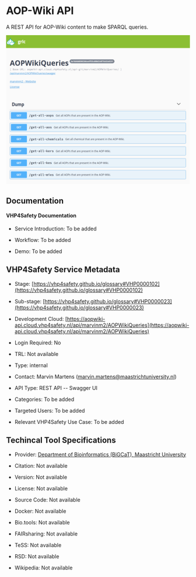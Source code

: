 # AOP-Wiki API

<!--- This file is autogenerated. Edit aopwikiapi.json to make changes in this page. --->

A REST API for AOP-Wiki content to make SPARQL queries.

![AOP-Wiki API logo](https://raw.githubusercontent.com/VHP4Safety/cloud/main/docs/service/aopwikiapi.png)

## Documentation

#### VHP4Safety Documentation

* Service Introduction: To be added

* Workflow: To be added

* Demo: To be added

<h4 id='tess-widget-materials-header'></h4>

<div id='tess-widget-materials-list' class='tess-widget tess-widget-list'></div>
<script>
  function initTeSSWidgets() {
    var query = 'aopwikiapi';
    if (query.trim() != '') {
      TessWidget.Materials(document.getElementById('tess-widget-materials-list'),
                           'SimpleList',
                           {
                             opts: {
                               enableSearch: false
                             },
                             params: {
                               pageSize: 5,
                               q: query
                             }
                           });
      document.getElementById('tess-widget-materials-header').innerHTML = 'Documentation from ELIXIR TeSS'
    }
}
</script>
<script async='' defer='' src='https://elixirtess.github.io/TeSS_widgets/components/js/tess-widget-standalone.js' onload='initTeSSWidgets()'></script>

<script>
async function loadGlossaryTerms() {
  try {
    // Fetch the TURTLE/OWL file
    const response = await fetch('/docs/resource/glossary.owl');
    const xmlText = await response.text();
    
    // Parse XML
    const parser = new DOMParser();
    const xmlDoc = parser.parseFromString(xmlText, 'text/xml');
    
    // Create a map to store term data
    const glossaryData = new Map();
    
    // Extract all classes/concepts with their labels and descriptions
    const classes = xmlDoc.querySelectorAll('owl\\:Class, Class');
    classes.forEach(cls => {
      const about = cls.getAttribute('rdf:about') || cls.getAttribute('about');
      if (about) {
        const label = cls.querySelector('rdfs\\:label, label')?.textContent?.trim();
        const description = cls.querySelector('dc\\:description, description')?.textContent?.trim();
        
        if (label) {
          glossaryData.set(label.toLowerCase(), {
            label: label,
            description: description || '',
            url: about
          });
        }
      }
    });
    
    // Process all elements with class 'glossary_term'
    const glossaryElements = document.querySelectorAll('.glossary_term');
    glossaryElements.forEach(element => {
      const termText = element.textContent.trim().toLowerCase();
      const termData = glossaryData.get(termText);
      
      if (termData) {
        // Create the glossary info element
        const glossaryInfo = document.createElement('div');
        glossaryInfo.className = 'glossary-info';
        glossaryInfo.style.cssText = `
          background: #f8f9fa;
          border-left: 3px solid #007bff;
          padding: 8px 12px;
          margin: 8px 0;
          border-radius: 4px;
          font-size: 0.9em;
          line-height: 1.4;
        `;
        
        glossaryInfo.innerHTML = `
          <strong>${termData.label}</strong> <a href="${termData.url}" target="_blank" style="color: #007bff; text-decoration: none;">${termData.url}</a><br>
          ${termData.description}
        `;
        
        // Insert before the glossary term element
        element.parentNode.insertBefore(glossaryInfo, element);
      }
    });
    
  } catch (error) {
    console.warn('Could not load glossary terms:', error);
  }
}

// Load glossary terms when page is ready
if (document.readyState === 'loading') {
  document.addEventListener('DOMContentLoaded', loadGlossaryTerms);
} else {
  loadGlossaryTerms();
}
</script>

## VHP4Safety Service Metadata

* Stage: <span class="glossary_term">[https://vhp4safety.github.io/glossary#VHP0000102](https://vhp4safety.github.io/glossary#VHP0000102)</span>

* Sub-stage: <span class="glossary_term">[https://vhp4safety.github.io/glossary#VHP0000023](https://vhp4safety.github.io/glossary#VHP0000023)</span>

* Development Cloud: [https://aopwiki-api.cloud.vhp4safety.nl/api/marvinm2/AOPWikiQueries](https://aopwiki-api.cloud.vhp4safety.nl/api/marvinm2/AOPWikiQueries)

* Login Required: No

* TRL: Not available

* Type: internal

* Contact: Marvin Martens (marvin.martens@maastrichtuniversity.nl)

* API Type: REST API -- Swagger UI

* Categories: To be added

* Targeted Users: To be added

* Relevant VHP4Safety Use Case: To be added

## Techincal Tool Specifications

* Provider: [Department of Bioinformatics (BiGCaT), Maastricht University](https://www.maastrichtuniversity.nl/research/bioinformatics)

* Citation: Not available

* Version: Not available

* License: Not available

* Source Code: Not available

* Docker: Not available

* Bio.tools: Not available

* FAIRsharing: Not available

* TeSS: Not available

* RSD: Not available

* Wikipedia: Not available

<script type="application/ld+json">
  {
    "@context": "https://schema.org/",
    "@type": "SoftwareApplication",
    "http://purl.org/dc/terms/conformsTo": {
      "@type": "CreativeWork", "@id": "https://bioschemas.org/profiles/ComputationalTool/1.0-RELEASE"
    },
    "@id" : "https://vhp4safety.github.io/cloud/service/aopwikiapi",
    "name": "AOP-Wiki API",
    "description": "A REST API for AOP-Wiki content to make SPARQL queries.",
    "url": "https://aopwiki-api.cloud.vhp4safety.nl/api/marvinm2/AOPWikiQueries"
  }
</script>
